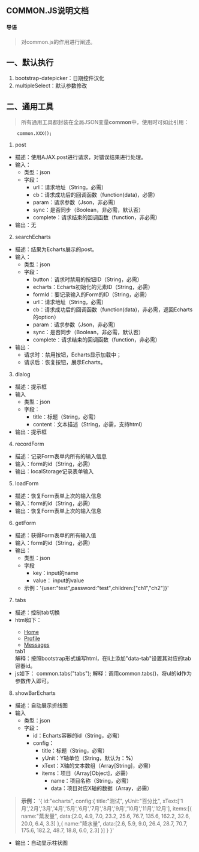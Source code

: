 ## COMMON.JS说明文档
#### 导语
> 对common.js的作用进行阐述。

## 一、默认执行
1. bootstrap-datepicker：日期控件汉化
2. multipleSelect：默认参数修改

## 二、通用工具
> 所有通用工具都封装在全局JSON变量**common**中，使用时可如此引用：
        
        common.XXX();
1. post
  - 描述：使用AJAX.post进行请求，对错误结果进行处理。
  - 输入：
    - 类型：json
    - 字段：
      - url：请求地址（String，必需）
      - cb：请求成功后的回调函数（function(data)，必需）
      - param：请求参数（Json，非必需）
      - sync：是否同步（Boolean，非必需，默认否）
      - complete：请求结束的回调函数（function，非必需）
  - 输出：无
2. searchEcharts
  - 描述：结果为Echarts展示的post。
  - 输入：
    - 类型：json
    - 字段：
      - button：请求时禁用的按钮ID（String，必需）
      - echarts：Echarts初始化的元素ID（String，必需）
      - formId：要记录输入的Form的ID（String，必需）
      - url：请求地址（String，必需）
      - cb：请求成功后的回调函数（function(data)，非必需，返回Echarts的option）
      - param：请求参数（Json，非必需）
      - sync：是否同步（Boolean，非必需，默认否）
      - complete：请求结束的回调函数（function，非必需）
   - 输出：
     - 请求时：禁用按钮，Echarts显示加载中；
     - 请求后：恢复按钮，展示Echarts。
3. dialog
  - 描述：提示框
  - 输入
    - 类型：json
    - 字段：
      - title：标题（String，必需）
      - content：文本描述（String，必需，支持html）
  - 输出：提示框
4. recordForm
  - 描述：记录Form表单内所有的输入信息
  - 输入：form的id（String，必需）
  - 输出：localStorage记录表单输入
5. loadForm
  - 描述：恢复Form表单上次的输入信息
  - 输入：form的id（String，必需）
  - 输出：恢复Form表单上次的输入信息
6. getForm
  - 描述：获得Form表单的所有输入值
  - 输入：form的id（String，必需）
  - 输出：
    - 类型：json
    - 字段
      - key：input的name
      - value： input的value
    - 示例：'{user:"test",password:"test",children:["ch1","ch2"]}'
7. tabs
  - 描述：控制tab切换
  - html如下：
        <div>
    		<ul class="nav nav-tabs" id="tabs">
    		  <li role="presentation" class="active" data-tab="tab1"><a href="javascript:void(0)">Home</a></li>
    		  <li role="presentation" data-tab="tab2"><a href="javascript:void(0)">Profile</a></li>
    		  <li role="presentation" data-tab="tab3"><a href="javascript:void(0)">Messages</a></li>
    		</ul>
    		<div class="cm-card" id="tab1">tab1</div>
    		<div class="cm-card" id="tab2" style="display:none">tab2</div>
    		<div class="cm-card" id="tab3" style="display:none">tab3</div>
    	</div>解释：按照bootstrap形式编写html，在li上添加"data-tab"设置其对应的tab容器id。
  - js如下：
         common.tabs("tabs");
    解释：调用common.tabs()，将ul的**id**作为参数传入即可。

8. showBarEcharts
  - 描述：自动展示折线图
  - 输入
    - 类型：json
    - 字段：
      - id：Echarts容器的id（String，必需）
      - config：
        - title：标题（String，必需）
        - yUnit：Y轴单位（String，默认为：**%**）
        - xText：X轴的文本数组（Array[String]，必需）
        - items：项目（Array[Object]，必需）
          - name：项目名称（String，必需）
          - data：项目对应X轴的数据（Array，必需）
          
 > **示例：**
 >      '{
              id:"echarts",
              config:{
                title:"测试",
        	    yUnit:"百分比",
        	    xText:['1月','2月','3月','4月','5月','6月','7月','8月','9月','10月','11月','12月'],
        	    items:[{
        	        name:"蒸发量",
        	        data:[2.0, 4.9, 7.0, 23.2, 25.6, 76.7, 135.6, 162.2, 32.6, 20.0, 6.4, 3.3]
        	    },{
        	        name:"降水量",
        		    data:[2.6, 5.9, 9.0, 26.4, 28.7, 70.7, 175.6, 182.2, 48.7, 18.8, 6.0, 2.3]
        	    }]
               }
        }'

  - 输出：自动显示柱状图
